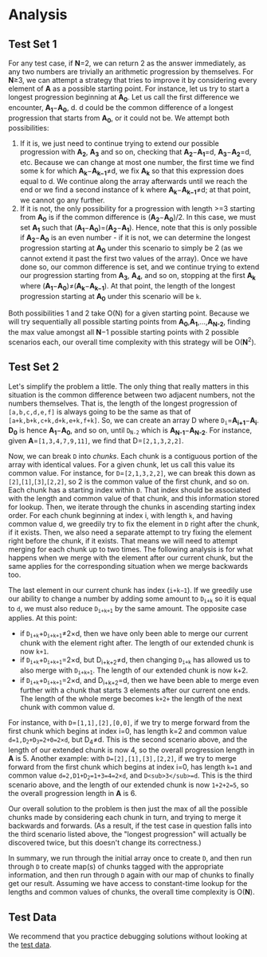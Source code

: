 # Analysis

## Test Set 1

For any test case, if **N**=2, we can return 2 as the answer immediately, as any two numbers are trivially an arithmetic progression by themselves. For **N**≥3, we can attempt a strategy that tries to improve it by considering every element of **A** as a possible starting point. For instance, let us try to start a longest progression beginning at **A<sub>0</sub>**. Let us call the first difference we encounter, **A<sub>1</sub>**−**A<sub>0</sub>**, d. d could be the common difference of a longest progression that starts from **A<sub>0</sub>**, or it could not be. We attempt both possibilities:

1. If it is, we just need to continue trying to extend our possible progression with **A<sub>2</sub>**, **A<sub>3</sub>** and so on, checking that **A<sub>2</sub>**−**A<sub>1</sub>**=d, **A<sub>3</sub>**−**A<sub>2</sub>**=d, etc. Because we can change at most one number, the first time we find some k for which **A<sub>k</sub>**−**A<sub>k−1</sub>**≠d, we fix **A<sub>k</sub>** so that this expression does equal to d. We continue along the array afterwards until we reach the end or we find a second instance of k where **A<sub>k</sub>**−**A<sub>k−1</sub>**≠d; at that point, we cannot go any further.
1. If it is not, the only possibility for a progression with length >=3 starting from **A<sub>0</sub>** is if the common difference is (**A<sub>2</sub>**−**A<sub>0</sub>**)/2. In this case, we must set **A<sub>1</sub>** such that (**A<sub>1</sub>**−**A<sub>0</sub>**)=(**A<sub>2</sub>**−**A<sub>1</sub>**). Hence, note that this is only possible if **A<sub>2</sub>**−**A<sub>0</sub>** is an even number - if it is not, we can determine the longest progression starting at **A<sub>0</sub>** under this scenario to simply be 2 (as we cannot extend it past the first two values of the array). Once we have done so, our common difference is set, and we continue trying to extend our progression starting from **A<sub>3</sub>**, **A<sub>4</sub>**, and so on, stopping at the first **A<sub>k</sub>** where (**A<sub>1</sub>**−**A<sub>0</sub>**)≠(**A<sub>k</sub>**−**A<sub>k−1</sub>**). At that point, the length of the longest progression starting at **A<sub>0</sub>** under this scenario will be `k`.

Both possibilities 1 and 2 take O(N) for a given starting point. Because we will try sequentially all possible starting points from **A<sub>0</sub>**,**A<sub>1</sub>**,…,**A<sub>N-2</sub>**, finding the max value amongst all **N**−1 possible starting points with 2 possible scenarios each, our overall time complexity with this strategy will be O(**N**<sup>2</sup>).

## Test Set 2

Let's simplify the problem a little. The only thing that really matters in this situation is the common difference between two adjacent numbers, not the numbers themselves. That is, the length of the longest progression of `[a,b,c,d,e,f]` is always going to be the same as that of `[a+k,b+k,c+k,d+k,e+k,f+k]`. So, we can create an array D where <code>D<sub>i</sub></code>=**A<sub>i+1</sub>**−**A<sub>i</sub>**. **D<sub>0</sub>** is hence **A<sub>1</sub>**−**A<sub>0</sub>**, and so on, until <code>D<sub>N-2</sub></code> which is **A<sub>N-1</sub>**−**A<sub>N-2</sub>**. For instance, given **A**=`[1,3,4,7,9,11]`, we find that D=`[2,1,3,2,2]`.

Now, we can break `D` into _chunks_. Each chunk is a contiguous portion of the array with identical values. For a given chunk, let us call this value its common value. For instance, for `D`=`[2,1,3,2,2]`, we can break this down as `[2]`,`[1]`,`[3]`,`[2,2]`, so 2 is the common value of the first chunk, and so on. Each chunk has a starting index within `D`. That index should be associated with the length and common value of that chunk, and this information stored for lookup. Then, we iterate through the chunks in ascending starting index order. For each chunk beginning at index i, with length `k`, and having common value d, we greedily try to fix the element in `D` right after the chunk, if it exists. Then, we also need a separate attempt to try fixing the element right before the chunk, if it exists. That means we will need to attempt merging for each chunk up to two times. The following analysis is for what happens when we merge with the element after our current chunk, but the same applies for the corresponding situation when we merge backwards too.

The last element in our current chunk has index (`i+k−1`). If we greedily use our ability to change a number by adding some amount to <code>D<sub>i+k</sub></code> so it is equal to `d`, we must also reduce <code>D<sub>i+k+1</sub></code> by the same amount. The opposite case applies. At this point:

- if <code>D<sub>i+k</sub></code>+<code>D<sub>i+k+1</sub></code>≠2×d, then we have only been able to merge our current chunk with the element right after. The length of our extended chunk is now `k+1`.
- if <code>D<sub>i+k</sub></code>+<code>D<sub>i+k+1</sub></code>=2×d, but D<sub>i+k+2</sub>≠d, then changing <code>D<sub>i+k</sub></code> has allowed us to also merge with <code>D<sub>i+k+1</sub></code>. The length of our extended chunk is now k+2.
- if <code>D<sub>i+k</sub></code>+<code>D<sub>i+k+1</sub></code>=2×d, and D<sub>i+k+2</sub>=d, then we have been able to merge even further with a chunk that starts 3 elements after our current one ends. The length of the whole merge becomes `k+2+` the length of the next chunk with common value d.

For instance, with `D`=`[1,1],[2],[0,0]`, if we try to merge forward from the first chunk which begins at index i=0, has length k=2 and common value <code>d=1,D<sub>2</sub>+D<sub>3</sub>=2+0=2×d</code>, but D<sub>4</sub>≠d. This is the second scenario above, and the length of our extended chunk is now 4, so the overall progression length in **A** is 5. Another example: with `D=[2],[1],[3],[2,2]`, if we try to merge forward from the first chunk which begins at index i=0, has length `k=1` and common value <code>d=2,D1+D<sub>2</sub>=1+3=4=2×d</code>, and `D<sub>3</sub>=d`. This is the third scenario above, and the length of our extended chunk is now `1+2+2=5`, so the overall progression length in **A** is 6.

Our overall solution to the problem is then just the max of all the possible chunks made by considering each chunk in turn, and trying to merge it backwards and forwards. (As a result, if the test case in question falls into the third scenario listed above, the "longest progression" will actually be discovered twice, but this doesn't change its correctness.)

In summary, we run through the initial array once to create `D`, and then run through `D` to create map(s) of chunks tagged with the appropriate information, and then run through `D` again with our map of chunks to finally get our result. Assuming we have access to constant-time lookup for the lengths and common values of chunks, the overall time complexity is O(**N**).

## Test Data

We recommend that you practice debugging solutions without looking at the [test data](https://codejam.googleapis.com/dashboard/get_file/AQj_6U0B-tsNrwHNv0c41_W5HmbodqdRO78epznm80upfZRZorr25VXI1_E9Pz8mThE/test_data.zip).
